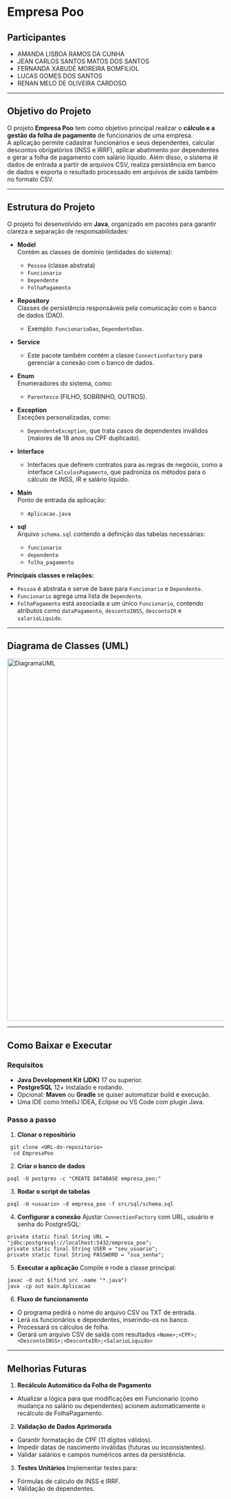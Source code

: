 # Empresa Poo


## Participantes

- AMANDA LISBOA RAMOS DA CUNHA  
- JEAN CARLOS SANTOS MATOS DOS SANTOS 
- FERNANDA XABUDÉ MOREIRA BOMFILIOL  
- LUCAS GOMES DOS SANTOS 
- RENAN MELO DE OLIVEIRA CARDOSO  

---

## Objetivo do Projeto

O projeto **Empresa Poo** tem como objetivo principal realizar o **cálculo e a gestão da folha de pagamento** de funcionários de uma empresa.  
A aplicação permite cadastrar funcionários e seus dependentes, calcular descontos obrigatórios (INSS e IRRF), aplicar abatimento por dependentes e gerar a folha de pagamento com salário líquido. Além disso, o sistema lê dados de entrada a partir de arquivos CSV, realiza persistência em banco de dados e exporta o resultado processado em arquivos de saída também no formato CSV.

---

## Estrutura do Projeto

O projeto foi desenvolvido em **Java**, organizado em pacotes para garantir clareza e separação de responsabilidades:

- **Model**  
  Contém as classes de domínio (entidades do sistema):  
  - `Pessoa` (classe abstrata)  
  - `Funcionario`  
  - `Dependente`  
  - `FolhaPagamento`

- **Repository**  
  Classes de persistência responsáveis pela comunicação com o banco de dados (DAO).  
  - Exemplo: `FuncionarioDao`, `DependenteDao`.

- **Service**  
  - Este pacote também contém a classe `ConnectionFactory` para gerenciar a conexão com o banco de dados.

- **Enum**  
  Enumeradores do sistema, como:  
  - `Parentesco` (FILHO, SOBRINHO, OUTROS).

- **Exception**  
  Exceções personalizadas, como:  
  - `DependenteException`, que trata casos de dependentes inválidos (maiores de 18 anos ou CPF duplicado).

- **Interface**  
  - Interfaces que definem contratos para as regras de negócio, como a interface `CalculosPagamento`, que padroniza os métodos para o cálculo de INSS, IR e salário líquido.

- **Main**  
  Ponto de entrada da aplicação:  
  - `Aplicacao.java`

- **sql**  
  Arquivo `schema.sql` contendo a definição das tabelas necessárias:  
  - `funcionario`  
  - `dependente`  
  - `folha_pagamento`

**Principais classes e relações:**
- `Pessoa` é abstrata e serve de base para `Funcionario` e `Dependente`.  
- `Funcionario` agrega uma lista de `Dependente`.  
- `FolhaPagamento` está associada a um único `Funcionario`, contendo atributos como `dataPagamento`, `descontoINSS`, `descontoIR` e `salarioLiquido`.
---

## Diagrama de Classes (UML) 

<img width="786" height="841" alt="DiagramaUML" src="https://github.com/user-attachments/assets/853b17aa-0dc2-4634-87a4-38f541472761" />

---

## Como Baixar e Executar

### Requisitos

- **Java Development Kit (JDK)** 17 ou superior.  
- **PostgreSQL** 12+ instalado e rodando.  
- Opcional: **Maven** ou **Gradle** se quiser automatizar build e execução.  
- Uma IDE como IntelliJ IDEA, Eclipse ou VS Code com plugin Java.  

### Passo a passo

1. **Clonar o repositório**
```
 git clone <URL-do-repositorio> 
  cd EmpresaPoo
```

2. **Criar o banco de dados**
```
psql -U postgres -c "CREATE DATABASE empresa_poo;"

```

3. **Rodar o script de tabelas**
```
psql -U <usuario> -d empresa_poo -f src/sql/schema.sql
```

4. **Configurar a conexão**
Ajustar ```ConnectionFactory``` com URL, usuário e senha do PostgreSQL:
```
private static final String URL = "jdbc:postgresql://localhost:5432/empresa_poo";
private static final String USER = "seu_usuario";
private static final String PASSWORD = "sua_senha";
```

5. **Executar a aplicação**
Compile e rode a classe principal:
```
javac -d out $(find src -name "*.java")
java -cp out main.Aplicacao
```

6. **Fluxo de funcionamento**
* O programa pedirá o nome do arquivo CSV ou TXT de entrada.
* Lerá os funcionários e dependentes, inserindo-os no banco.
* Processará os cálculos de folha.
* Gerará um arquivo CSV de saída com resultados ```<Nome>;<CPF>;<DescontoINSS>;<DescontoIR>;<SalarioLiquido>```
---
## Melhorias Futuras

1. **Recálculo Automático da Folha de Pagamento**  
* Atualizar a lógica para que modificações em Funcionario (como mudança no salário ou dependentes) acionem automaticamente o recálculo de FolhaPagamento.

2. **Validação de Dados Aprimorada**
* Garantir formatação de CPF (11 dígitos válidos).
* Impedir datas de nascimento inválidas (futuras ou inconsistentes).
* Validar salários e campos numéricos antes da persistência.

3. **Testes Unitários**
Implementar testes para:
* Fórmulas de cálculo de INSS e IRRF.
* Validação de dependentes.

